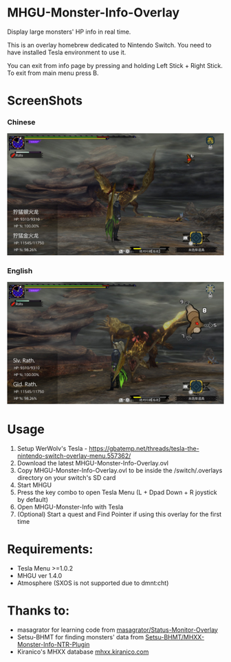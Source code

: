 # MHGU-Monster-Info-Overlay
Display large monsters' HP info in real time.

This is an overlay homebrew dedicated to Nintendo Switch.
You need to have installed Tesla environment to use it.

You can exit from info page by pressing and holding Left Stick + Right Stick. To exit from main menu press B.

# ScreenShots
### Chinese
![Chinese](resources/Chinese.jpg)
### English
![English](resources/English.jpg)

# Usage
1. Setup WerWolv's Tesla - https://gbatemp.net/threads/tesla-the-nintendo-switch-overlay-menu.557362/
1. Download the latest MHGU-Monster-Info-Overlay.ovl
1. Copy MHGU-Monster-Info-Overlay.ovl to be inside the /switch/.overlays directory on your switch's SD card
1. Start MHGU
1. Press the key combo to open Tesla Menu (L + Dpad Down + R joystick by default)
1. Open MHGU-Monster-Info with Tesla
1. (Optional) Start a quest and Find Pointer if using this overlay for the first time

# Requirements:
- Tesla Menu >=1.0.2
- MHGU ver 1.4.0
- Atmosphere (SXOS is not supported due to dmnt:cht)

# Thanks to:
- masagrator for learning code from [masagrator/Status-Monitor-Overlay](https://github.com/masagrator/Status-Monitor-Overlay)
- Setsu-BHMT for finding monsters' data from [Setsu-BHMT/MHXX-Monster-Info-NTR-Plugin](https://github.com/Setsu-BHMT/MHXX-Monster-Info-NTR-Plugin)
- Kiranico's MHXX database [mhxx.kiranico.com](https://mhxx.kiranico.com/)
